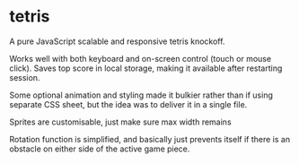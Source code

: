 # tetris
A pure JavaScript scalable and responsive tetris knockoff. 

Works well with both keyboard and on-screen control (touch or mouse click).
Saves top score in local storage, making it available after restarting session.

Some optional animation and styling made it bulkier rather than if using separate CSS sheet, but the idea was to deliver it in a single file.

Sprites are customisable, just make sure max width remains 

Rotation function is simplified, and basically just prevents itself if there is an obstacle
on either side of the active game piece.
